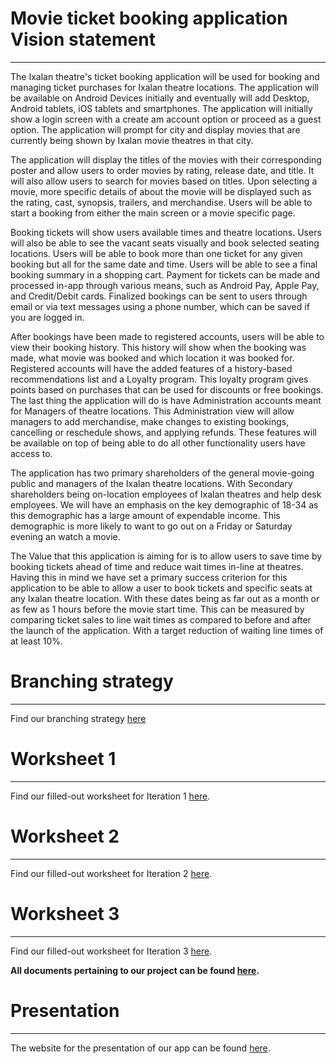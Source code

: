 # Movie ticket booking application Vision statement
---

The Ixalan theatre's ticket booking application will be used for booking and managing ticket
purchases for Ixalan theatre locations. The application will be available on Android Devices
initially and eventually will add Desktop, Android tablets, iOS tablets and smartphones.
The application will initially show a login screen with a create am account option or proceed as a
guest option. The application will prompt for city and display movies that are currently being shown
by Ixalan movie theatres in that city.

The application will display the titles of the movies with their corresponding poster and allow
users to order movies by rating, release date, and title. It will also allow users to search for
movies based on titles. Upon selecting a movie, more specific details of about the movie will be
displayed such as the rating, cast, synopsis, trailers, and merchandise. Users will be able to
start a booking from either the main screen or a movie specific page.

Booking tickets will show users available times and theatre locations. Users will also be able to
see the vacant seats visually and book selected seating locations. Users will be able to book more
than one ticket for any given booking but all for the same date and time. Users will be able to see
a final booking summary in a shopping cart. Payment for tickets can be made and processed in-app
through various means, such as Android Pay, Apple Pay, and Credit/Debit cards. Finalized bookings can
be sent to users through email or via text messages using a phone number, which can be saved if you
are logged in.

After bookings have been made to registered accounts, users will be able to view their booking history.
This history will show when the booking was made, what movie was booked and which location it was booked
for. Registered accounts will have the added features of a history-based recommendations list and a Loyalty
program. This loyalty program gives points based on purchases that can be used for discounts or free bookings.
The last thing the application will do is have Administration accounts meant for Managers of theatre locations.
This Administration view will allow managers to add merchandise, make changes to existing bookings, cancelling
or reschedule shows, and applying refunds. These features will be available on top of being able to do all other
functionality users have access to.

The application has two primary shareholders of the general movie-going public and managers of the Ixalan theatre
locations. With Secondary shareholders being on-location employees of Ixalan theatres and help desk employees. We
will have an emphasis on the key demographic of 18-34 as this demographic has a large amount of expendable income.
This demographic is more likely to want to go out on a Friday or Saturday evening an watch a movie.

The Value that this application is aiming for is to allow users to save time by booking tickets ahead of time and
reduce wait times in-line at theatres. Having this in mind we have set a primary success criterion for this application
to be able to allow a user to book tickets and specific seats at any Ixalan theatre location. With these dates
being as far out as a month or as few as 1 hours before the movie start time. This can be measured by comparing
ticket sales to line wait times as compared to before and after the launch of the application. With a target
reduction of waiting line times of at least 10%.

# Branching strategy
---

Find our branching strategy [here](https://code.cs.umanitoba.ca/3350-winter-2021-a01/group-3/-/blob/master/Doc/Branching_Strategy.md)

# Worksheet 1
---

Find our filled-out worksheet for Iteration 1 [here](https://code.cs.umanitoba.ca/3350-winter-2021-a01/group-3/-/blob/master/Doc/i1_worksheet.md).

# Worksheet 2
---

Find our filled-out worksheet for Iteration 2 [here](https://code.cs.umanitoba.ca/3350-winter-2021-a01/group-3/-/blob/master/Doc/i2_worksheet.md).

# Worksheet 3
---

Find our filled-out worksheet for Iteration 3 [here](https://code.cs.umanitoba.ca/3350-winter-2021-a01/group-3/-/blob/master/Doc/i3_worksheet.md).

**All documents pertaining to our project can be found [here](https://code.cs.umanitoba.ca/3350-winter-2021-a01/group-3/-/tree/master/Doc).**


# Presentation
---

The website for the presentation of our app can be found [here](https://code.cs.umanitoba.ca/3350-winter-2021-a01/group-3/-/blob/master/index.html).


